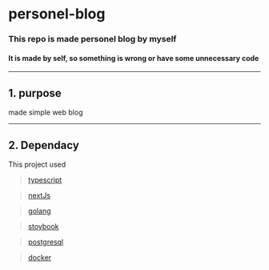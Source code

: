 personel-blog
===
### This repo is made personel blog by myself
#### It is made by self, so something is wrong or have some unnecessary code
***
## 1. purpose
made simple web blog 
***
## 2. Dependacy

This project used

> [typescript][typescriptLink]

> [nextJs][nextJslink]

> [golang][golanglink]

> [stoybook][storybooklink]

> [postgresql][postgesqlLink]

>[docker][dockerlink]


[typescriptLink]:https://www.typescriptlang.org/
[nextJslink]:https://nextjs.org/
[golanglink]: https://golang.org/
[storybooklink]: https://storybook.js.org/
[postgesqlLink]: https://www.postgresql.org/
[dockerlink]: https://www.docker.com/